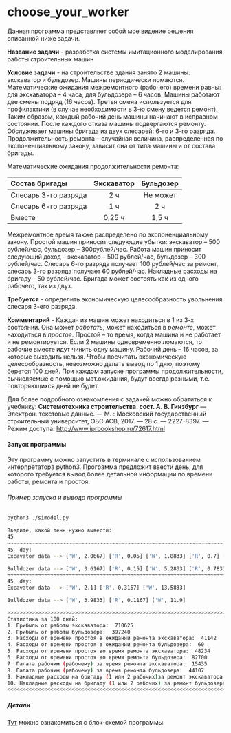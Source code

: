 # choose_your_worker
Данная программа представляет собой мое видение решения описанной ниже задачи.

**Название задачи** - разработка системы имитационного моделирования работы строительных машин

**Условие задачи** - на строительстве здания занято 2 машины: экскаватор и бульдозер. Машины периодически ломаются. Математические ожидания межремонтного (рабочего) времени равны: для экскаватора – 4 часа, для бульдозера – 6 часов. Машины работают две смены подряд (16 часов). Третья смена используется для профилактики (в случае необходимости в 3-ю смену ведется ремонт). Таким образом, каждый рабочий день машины начинают в исправном состоянии. После каждого отказа машины подвергаются ремонту. Обслуживает машины бригада из двух слесарей: 6-го и 3-го разряда. Продолжительность ремонта – случайная величина, распределенная по экспоненциальному закону, зависит она от типа машины и от состава бригады.

Математические ожидания продолжительности ремонта:

| Состав бригады | Экскаватор | Бульдозер |
|:-------------|:---------------:|:-------------:|
| Слесарь 3-го разряда | 2 ч | Не может |
| Слесарь 6-го разряда | 1 ч | 2 ч |
| Вместе | 0,25 ч | 1,5 ч |

Межремонтное время также распределено по экспоненциальному закону.
Простой машин приносит следующие убытки: экскаватор – 500 рублей/час, бульдозер – 300рублей/час.
Работа машин приносит следующий доход – экскаватор – 500 рублей/час, бульдозер – 300 рублей/час.
Слесарь 6-го разряда получает 100 рублей/час за ремонт, слесарь 3-го разряда получает 60 рублей/час.
Накладные расходы на бригаду – 50 рублей/час.
Бригада может состоять как из одного рабочего, так из двух.

**Требуется** - определить экономическую целесообразность увольнения слесаря 3-его разряда.

**Комментарий** - Каждая из машин может находиться в 1 из 3-х состояний. Она может *работать*, может находиться в *ремонте*, может находиться в *простое*. Простой – то время, когда машина и не работает и не ремонтируется. Если 2 машины одновременно ломаются, то рабочие вместе идут чинить одну машину. Рабочий день – 16 часов, за которые выходить нельзя.
Чтобы посчитать экономическую целесообразность, невозможно делать вывод по 1 дню, поэтому берется 100 дней.
При каждом запуске программы продолжительности, вычисляемые с помощью мат.ожидания, будут всегда разными, т.е. повторяющихся дней не будет.

Для более подробного ознакомления с задачей можно обратиться к учебнику:
**Системотехника строительства. сост. А. В. Гинзбург** — Электрон. текстовые данные. — М. : Московский государственный строительный университет, ЭБС АСВ, 2017. — 28 c. — 2227-8397. — Режим доступа: http://www.iprbookshop.ru/72617.html

#### Запуск программы
Эту программу можно запустить в терминале c использованием интерпретатора python3. Программа предложит ввести день, для которого требуется вывод более детальной информации по времени работы, ремонта и простоя.
###### Пример запуска и вывода программы
```bash
python3 ./simodel.py

Введите, какой день нужно вывести:
45
~~~~~~~~~~~~~~~~~~~~~~~~~~~~~~~~~~~~~~~~~~~~~~~~~~~~~~~~~~~~~~~~~~~~~~~~~~~~~~~~~~~~~~~~~~~~~~~~~~~~~~~~~~~~~~~~~~~
45  day:
Excavator data --> ['W', 2.0667] ['R', 0.05] ['W', 1.8833] ['R', 0.7] ['W', 7.3333] ['R', 0.8833] ['D', 0.9667] ['R', 0.7333] ['W', 1.3833]

Bulldozer data --> ['W', 3.6167] ['R', 0.15] ['W', 5.2833] ['R', 0.7833] ['W', 3.0667] ['D', 0.0167] ['R', 0.9667] ['W', 2.1167]
~~~~~~~~~~~~~~~~~~~~~~~~~~~~~~~~~~~~~~~~~~~~~~~~~~~~~~~~~~~~~~~~~~~~~~~~~~~~~~~~~~~~~~~~~~~~~~~~~~~~~~~~~~~~~~~~~~~
45  day:
Excavator data --> ['W', 2.1] ['R', 0.3167] ['W', 13.5833]

Bulldozer data --> ['W', 3.9833] ['R', 0.1167] ['W', 11.9]

>>>>>>>>>>>>>>>>>>>>>>>>>>>>>>>>>>>>>>>>>>>>>>>>>>>>>>>>>>>>>>>>>>>>>>>>>>>>>>>>>>>>>>>>>>>>>>>>>>>>>>>>>>>>>>>>>>>
Статистика за 100 дней:
1. Прибыль от работы экскаватора:  710625
2. Прибыль от работы бульдозера:  397240
3. Расходы от времени простоя в ожидании ремонта экскаватора:  41142
4. Расходы от времени простоя в ожидании ремонта бульдозера:  60
5. Расходы от времени простоя во время ремонта экскаватора:  48234
6. Расходы от времени простоя во время ремонта бульдозера:  82700
7. Палата рабочим (рабочему) за время ремонта экскаватора:  15435
8. Палата рабочим (рабочему) за время ремонта бульдозера:  44107
9. Накладные расходы на бригаду (1 или 2 рабочих)за ремонт экскаватора:  4824
10. Накладные расходы на бригаду (1 или 2 рабочих) за ремонт бульдозера:  13784
<<<<<<<<<<<<<<<<<<<<<<<<<<<<<<<<<<<<<<<<<<<<<<<<<<<<<<<<<<<<<<<<<<<<<<<<<<<<<<<<<<<<<<<<<<<<<<<<<<<<<<<<<<<<<<<<<<<
```
##### Детали
[Тут](https://github.com/robscand/choose_your_worker/files/3621240/bs.pdf) можно ознакомиться с блок-схемой программы.
